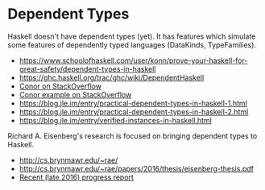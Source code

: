 # Dependent Types

Haskell doesn't have dependent types (yet). It has features which simulate some
features of dependently typed languages (DataKinds, TypeFamilies).

- https://www.schoolofhaskell.com/user/konn/prove-your-haskell-for-great-safety/dependent-types-in-haskell
- https://ghc.haskell.org/trac/ghc/wiki/DependentHaskell
- [Conor on StackOverflow](http://stackoverflow.com/a/13241158/482382)
- [Conor example on StackOverflow](http://stackoverflow.com/a/10659438/482382)
- https://blog.jle.im/entry/practical-dependent-types-in-haskell-1.html
- https://blog.jle.im/entry/practical-dependent-types-in-haskell-2.html
- https://blog.jle.im/entry/verified-instances-in-haskell.html

Richard A. Eisenberg's research is focused on bringing dependent types to Haskell.
- http://cs.brynmawr.edu/~rae/
- http://cs.brynmawr.edu/~rae/papers/2016/thesis/eisenberg-thesis.pdf
- [Recent (late 2016) progress report](https://typesandkinds.wordpress.com/2016/07/24/dependent-types-in-haskell-progress-report/)
